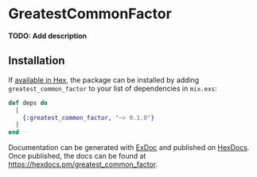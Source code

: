 # GreatestCommonFactor

**TODO: Add description**

## Installation

If [available in Hex](https://hex.pm/docs/publish), the package can be installed
by adding `greatest_common_factor` to your list of dependencies in `mix.exs`:

```elixir
def deps do
  [
    {:greatest_common_factor, "~> 0.1.0"}
  ]
end
```

Documentation can be generated with [ExDoc](https://github.com/elixir-lang/ex_doc)
and published on [HexDocs](https://hexdocs.pm). Once published, the docs can
be found at <https://hexdocs.pm/greatest_common_factor>.

